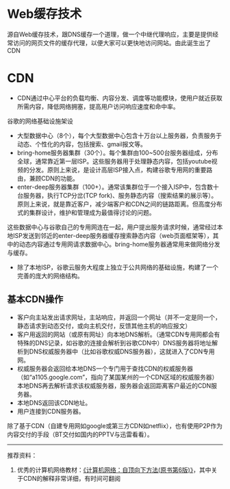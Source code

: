 # Web缓存技术
源自Web缓存技术，跟DNS缓存一个道理，做一个中继代理响应，主要是提供经常访问的网页文件的缓存代理，以便大家可以更快地访问网站。由此诞生出了 CDN

# CDN
- CDN通过中心平台的负载均衡、内容分发、调度等功能模块，使用户就近获取所需内容，降低网络拥塞，提高用户访问响应速度和命中率。

谷歌的网络基础设施架设
  - 大型数据中心（8个），每个大型数据中心包含十万台以上服务器，负责服务于动态、个性化的内容，包括搜索、gmail报文等。
  - bring-home服务器集群（30个）。每个集群由100~500台服务器组成，分布全球，通常靠近第一层ISP。这些服务器用于处理静态内容，包括youtube视频的分发。原则上来说，是设计高层ISP接入点，构建谷歌专用网的重要路由，兼顾CDN的功能。
  - enter-deep服务器集群（100+）。通常该集群位于一个接入ISP中，包含数十台服务器，执行TCP分岔(TCP fork)、服务静态内容（搜索结果的展示等）。原则上来说，就是靠近客户，减少端客户和CDN之间的链路距离。但高度分布式的集群设计，维护和管理成为最值得讨论的问题。

这些数据中心与谷歌自己的专用网连在一起，用户提出服务请求时候，通常经过本地ISP发送到邻近的enter-deep服务器缓存搜索静态内容（web页面框架等），其中的动态内容通过专用网请求数据中心。bring-home服务器通常用来做网络分发与缓存。
  - 除了本地ISP，谷歌云服务大程度上独立于公共网络的基础设施，构建了一个完善的庞大的网络结构。

## 基本CDN操作
  - 客户向主站发出请求网址，主站响应，并返回一个网址（并不一定是同一个，静态请求到动态交付，或向主机交付，反馈其他主机的响应报文）
  - 客户用返回的网站（或原有网址）向本地DNS解析。（通常CDN专用网都会有特殊的DNS记录，如谷歌的连接会解析到谷歌CDN中）DNS服务器将地址解析到DNS权威服务器中（比如谷歌权威DNS服务器），这就进入了CDN专用网。
  - 权威服务器会返回给本地DNS一个专门用于查找CDN的权威服务器（如“a1105.google.com”，指向了某国某州的一个CDN区域的权威服务器）本地DNS再去解析请求该权威服务器，服务器会返回距离客户最近的CDN服务器。
  - 本地DNS返回该CDN地址。
  - 用户连接到CDN服务器。

除了基于CDN（自建专用网如google或第三方CDN如netflix），也有使用P2P作为内容交付的手段（BT交付如国内的PPTV与迅雷看看）。

---
推荐资料：
1. 优秀的计算机网络教材：[《计算机网络：自顶向下方法(原书第6版)》](https://book.douban.com/subject/26176870/)，其中关于CDN的解释非常详细，有时间可翻阅


















